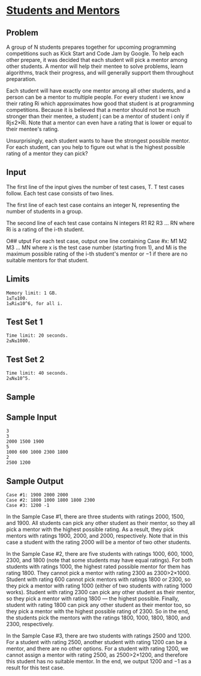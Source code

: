 # [Students and Mentors](https://codingcompetitions.withgoogle.com/kickstart/round/00000000008cb0f5/0000000000ba84ae)

## Problem
A group of N students prepares together for upcoming programming competitions such as Kick Start and Code Jam by Google. To help each other prepare, it was decided that each student will pick a mentor among other students. A mentor will help their mentee to solve problems, learn algorithms, track their progress, and will generally support them throughout preparation.

Each student will have exactly one mentor among all other students, and a person can be a mentor to multiple people. For every student i we know their rating Ri which approximates how good that student is at programming competitions. Because it is believed that a mentor should not be much stronger than their mentee, a student j can be a mentor of student i only if Rj≤2×Ri. Note that a mentor can even have a rating that is lower or equal to their mentee's rating.

Unsurprisingly, each student wants to have the strongest possible mentor. For each student, can you help to figure out what is the highest possible rating of a mentor they can pick?

## Input
The first line of the input gives the number of test cases, T. T test cases follow. Each test case consists of two lines.

The first line of each test case contains an integer N, representing the number of students in a group.

The second line of each test case contains N integers R1 R2 R3 … RN where Ri is a rating of the i-th student.

O## utput
For each test case, output one line containing Case #x: M1 M2 M3 … MN where x is the test case number (starting from 1), and Mi is the maximum possible rating of the i-th student's mentor or −1 if there are no suitable mentors for that student.

## Limits
```
Memory limit: 1 GB.
1≤T≤100.
1≤Ri≤10^6, for all i.
```

## Test Set 1
```
Time limit: 20 seconds.
2≤N≤1000.
```
## Test Set 2
```
Time limit: 40 seconds.
2≤N≤10^5.
```
## Sample
## Sample Input
```
3
3
2000 1500 1900
5
1000 600 1000 2300 1800
2
2500 1200
```
## Sample Output
```
Case #1: 1900 2000 2000
Case #2: 1800 1000 1800 1800 2300
Case #3: 1200 -1
```
In the Sample Case #1, there are three students with ratings 2000, 1500, and 1900. All students can pick any other student as their mentor, so they all pick a mentor with the highest possible rating. As a result, they pick mentors with ratings 1900, 2000, and 2000, respectively. Note that in this case a student with the rating 2000 will be a mentor of two other students.

In the Sample Case #2, there are five students with ratings 1000, 600, 1000, 2300, and 1800 (note that some students may have equal ratings). For both students with ratings 1000, the highest rated possible mentor for them has rating 1800. They cannot pick a mentor with rating 2300 as 2300>2×1000. Student with rating 600 cannot pick mentors with ratings 1800 or 2300, so they pick a mentor with rating 1000 (either of two students with rating 1000 works). Student with rating 2300 can pick any other student as their mentor, so they pick a mentor with rating 1800 — the highest possible. Finally, student with rating 1800 can pick any other student as their mentor too, so they pick a mentor with the highest possible rating of 2300. So in the end, the students pick the mentors with the ratings 1800, 1000, 1800, 1800, and 2300, respectively.

In the Sample Case #3, there are two students with ratings 2500 and 1200. For a student with rating 2500, another student with rating 1200 can be a mentor, and there are no other options. For a student with rating 1200, we cannot assign a mentor with rating 2500, as 2500>2×1200, and therefore this student has no suitable mentor. In the end, we output 1200 and −1 as a result for this test case.
